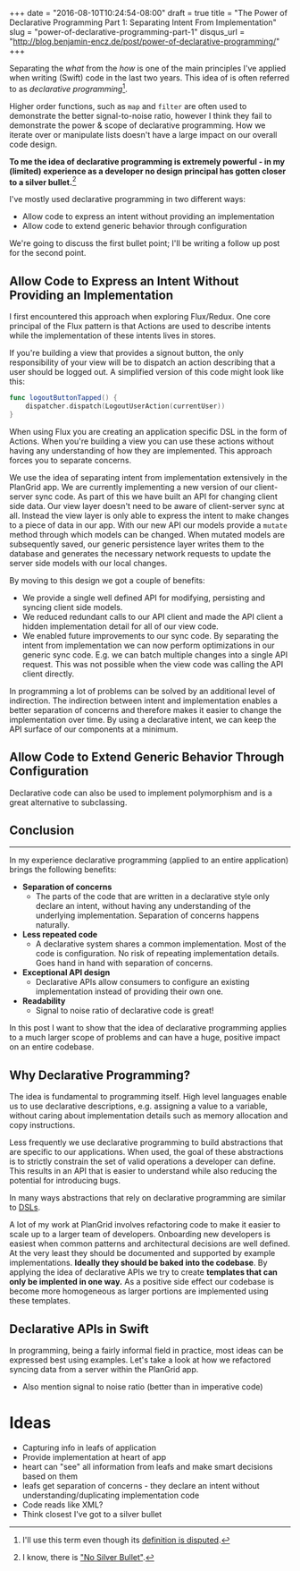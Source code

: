 +++
date = "2016-08-10T10:24:54-08:00"
draft = true
title = "The Power of Declarative Programming Part 1: Separating Intent From Implementation"
slug = "power-of-declarative-programming-part-1"
disqus_url = "http://blog.benjamin-encz.de/post/power-of-declarative-programming/"
+++

Separating the *what* from the *how* is one of the main principles I've applied when writing (Swift) code in the last two years. This idea of is often referred to as *declarative programming*[^1].

Higher order functions, such as `map` and `filter` are often used to demonstrate the better signal-to-noise ratio, however I think they fail to demonstrate the power & scope of declarative programming. How we iterate over or manipulate lists doesn't have a large impact on our overall code design.

**To me the idea of declarative programming is extremely powerful - in my (limited) experience as a developer no design principal has gotten closer to a silver bullet.**[^2]

I've mostly used declarative programming in two different ways:

- Allow code to express an intent without providing an implementation
- Allow code to extend generic behavior through configuration

We're going to discuss the first bullet point; I'll be writing a follow up post for the second point.

## Allow Code to Express an Intent Without Providing an Implementation

I first encountered this approach when exploring Flux/Redux. One core principal of the Flux pattern is that Actions are used to describe intents while the implementation of these intents lives in stores.

If you're building a view that provides a signout button, the only responsibility of your view will be to dispatch an action describing that a user should be logged out. A simplified version of this code might look like this:

```swift
func logoutButtonTapped() {
	dispatcher.dispatch(LogoutUserAction(currentUser))
}
```

When using Flux you are creating an application specific DSL in the form of Actions. When you're building a view you can use these actions without having any understanding of how they are implemented. This approach forces you to separate concerns.

We use the idea of separating intent from implementation extensively in the PlanGrid app. We are currently implementing a new version of our client-server sync code. As part of this we have built an API for changing client side data. Our view layer doesn't need to be aware of client-server sync at all. Instead the view layer is only able to express the intent to make changes to a piece of data in our app. With our new API our models provide a `mutate` method through which models can be changed. When mutated models are subsequently saved, our generic persistence layer writes them to the database and generates the necessary network requests to update the server side models with our local changes.

By moving to this design we got a couple of benefits: 

- We provide a single well defined API for modifying, persisting and syncing client side models.
- We reduced redundant calls to our API client and made the API client a hidden implementation detail for all of our view code.
- We enabled future improvements to our sync code. By separating the intent from implementation we can now perform optimizations in our generic sync code. E.g. we can batch multiple changes into a single API request. This was not possible when the view code was calling the API client directly.

In programming a lot of problems can be solved by an additional level of indirection. The indirection between intent and implementation enables a better separation of concerns and therefore makes it easier to change the implementation over time. 
By using a declarative intent, we can keep the API surface of our components at a minimum.

## Allow Code to Extend Generic Behavior Through Configuration

Declarative code can also be used to implement polymorphism and is a great alternative to subclassing.


## Conclusion



---

In my experience declarative programming (applied to an entire application) brings the following benefits:

- **Separation of concerns**
	- The parts of the code that are written in a declarative style only declare an intent, without having any understanding of the underlying implementation. Separation of concerns happens naturally.
- **Less repeated code**
	- A declarative system shares a common implementation. Most of the code is configuration. No risk of repeating implementation details. Goes hand in hand with separation of concerns.
- **Exceptional API design**
	- Declarative APIs allow consumers to configure an existing implementation instead of providing their own one.  	
- **Readability**
	- Signal to noise ratio of declarative code is great!	 	

In this post I want to show that the idea of declarative programming applies to a much larger scope of problems and can have a huge, positive impact on an entire codebase.

## Why Declarative Programming?

The idea is fundamental to programming itself. High level languages enable us to use declarative descriptions, e.g. assigning a value to a variable, without caring about implementation details such as memory allocation and copy instructions.

Less frequently we use declarative programming to build abstractions that are specific to our applications. When used, the goal of these abstractions is to strictly constrain the set of valid operations a developer can define. This results in an API that is easier to understand while also reducing the potential for introducing bugs.

In many ways abstractions that rely on declarative programming are similar to [DSLs](https://en.wikipedia.org/wiki/Domain-specific_language).

A lot of my work at PlanGrid involves refactoring code to make it easier to scale up to a larger team of developers. Onboarding new developers is easiest when common patterns and architectural decisions are well defined. At the very least they should be documented and supported by example implementations. **Ideally they should be baked into the codebase**. By applying the idea of declarative APIs we try to create **templates that can only be implented in one way.** As a positive side effect our codebase is become more homogeneous as larger portions are implemented using these templates.

<!--more-->

## Declarative APIs in Swift

In programming, being a fairly informal field in practice, most ideas can be expressed best using examples. Let's take a look at how we refactored syncing data from a server within the PlanGrid app. 

- Also mention signal to noise ratio (better than in imperative code)

# Ideas

- Capturing info in leafs of application
- Provide implementation at heart of app
- heart can "see" all information from leafs and make smart decisions based on them
- leafs get separation of concerns - they declare an intent without understanding/duplicating implementation code
- Code reads like XML?
- Think closest I've got to a silver bullet


[^1]: I'll use this term even though its [definition is disputed](https://existentialtype.wordpress.com/2013/07/18/what-if-anything-is-a-declarative-language/).
[^2]: I know, there is ["No Silver Bullet"](https://en.wikipedia.org/wiki/No_Silver_Bullet).